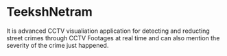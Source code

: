 # TeekshNetram

It is advanced CCTV visualiation application for detecting and reducting street crimes through CCTV Footages at real time and can also mention the severity of the crime just happened. 
